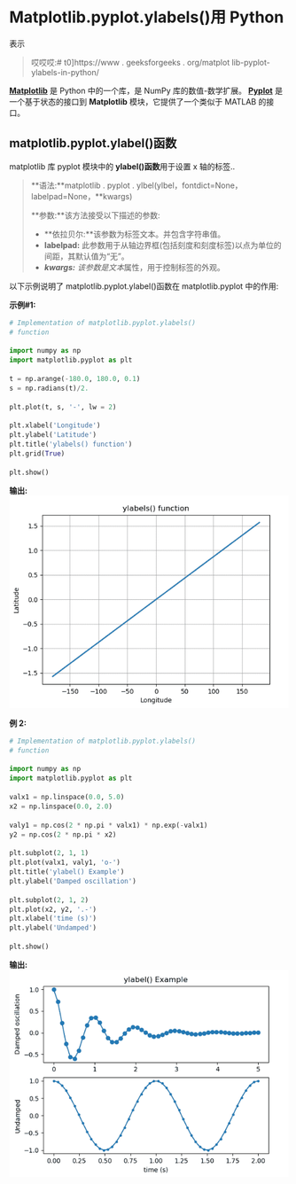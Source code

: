 # Matplotlib.pyplot.ylabels()用 Python

表示

> 哎哎哎:# t0]https://www . geeksforgeeks . org/matplot lib-pyplot-ylabels-in-python/

**[Matplotlib](https://www.geeksforgeeks.org/python-introduction-matplotlib/)** 是 Python 中的一个库，是 NumPy 库的数值-数学扩展。 **[Pyplot](https://www.geeksforgeeks.org/pyplot-in-matplotlib/)** 是一个基于状态的接口到 **Matplotlib** 模块，它提供了一个类似于 MATLAB 的接口。

## matplotlib.pyplot.ylabel()函数

matplotlib 库 pyplot 模块中的 **ylabel()函数**用于设置 x 轴的标签..

> **语法:**matplotlib . pyplot . ylbel(ylbel，fontdict=None，labelpad=None，**kwargs)
> 
> **参数:**该方法接受以下描述的参数:
> 
> *   **依拉贝尔:**该参数为标签文本。并包含字符串值。
> *   **labelpad:** 此参数用于从轴边界框(包括刻度和刻度标签)以点为单位的间距，其默认值为“无”。
> *   ****kwargs:** 该参数是*文本*属性，用于控制标签的外观。

以下示例说明了 matplotlib.pyplot.ylabel()函数在 matplotlib.pyplot 中的作用:

**示例#1:**

```py
# Implementation of matplotlib.pyplot.ylabels() 
# function

import numpy as np
import matplotlib.pyplot as plt

t = np.arange(-180.0, 180.0, 0.1)
s = np.radians(t)/2.

plt.plot(t, s, '-', lw = 2)

plt.xlabel('Longitude')
plt.ylabel('Latitude')
plt.title('ylabels() function')
plt.grid(True)

plt.show()
```

**输出:**
![](img/d2889702eef4d8858250477f7bbb179a.png)

**例 2:**

```py
# Implementation of matplotlib.pyplot.ylabels() 
# function

import numpy as np
import matplotlib.pyplot as plt

valx1 = np.linspace(0.0, 5.0)
x2 = np.linspace(0.0, 2.0)

valy1 = np.cos(2 * np.pi * valx1) * np.exp(-valx1)
y2 = np.cos(2 * np.pi * x2)

plt.subplot(2, 1, 1)
plt.plot(valx1, valy1, 'o-')
plt.title('ylabel() Example')
plt.ylabel('Damped oscillation')

plt.subplot(2, 1, 2)
plt.plot(x2, y2, '.-')
plt.xlabel('time (s)')
plt.ylabel('Undamped')

plt.show()
```

**输出:**
![](img/0bf4c852fd3add7cdba80266ba8b9e55.png)